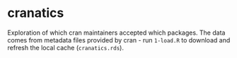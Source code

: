 # cranatics

Exploration of which cran maintainers accepted which packages. The data comes from metadata files provided by cran - run `1-load.R` to download and refresh the local cache (`cranatics.rds`).

